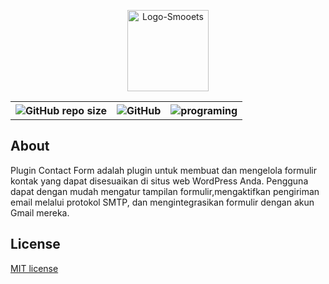 <p align="center">
  <img src="https://github.com/Denngrh/smt-slider/assets/112230212/6cf04d3c-c81f-4fcc-9174-5222e5265cf9" alt="Logo-Smooets" style="width: 130px;">
</p>
  <div align="center">
    <table>
        <th><img alt="GitHub repo size" src="https://img.shields.io/github/repo-size/Denngrh/Contact-Form"></th>
        <th><img alt="GitHub" src="https://img.shields.io/github/license/Denngrh/Contact-Form"></th>
        <th><img src="https://img.shields.io/badge/Programing%20Language-php-blue" alt="programing"></th>
    </table>
   </div>
   
##  About
Plugin Contact Form adalah plugin untuk membuat dan mengelola formulir kontak yang dapat  disesuaikan di situs web WordPress Anda. Pengguna dapat dengan mudah mengatur tampilan formulir,mengaktifkan pengiriman email melalui protokol SMTP, dan mengintegrasikan formulir dengan akun Gmail mereka. 

## License
[MIT license](https://opensource.org/licenses/MIT)
